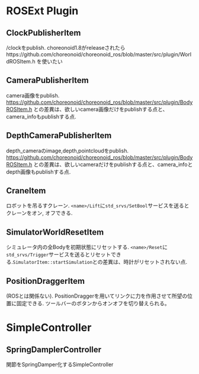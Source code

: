 # ROSExt Plugin

## ClockPublisherItem
/clockをpublish. choreonoid1.8がreleaseされたらhttps://github.com/choreonoid/choreonoid_ros/blob/master/src/plugin/WorldROSItem.h を使いたい

## CameraPublisherItem
camera画像をpublish. https://github.com/choreonoid/choreonoid_ros/blob/master/src/plugin/BodyROSItem.h との差異は、欲しいcamera画像だけをpublishする点と、camera_infoもpublishする点.

## DepthCameraPublisherItem
depth_cameraのimage,depth,pointcloudをpublish. https://github.com/choreonoid/choreonoid_ros/blob/master/src/plugin/BodyROSItem.h との差異は、欲しいcameraだけをpublishする点と、camera_infoとdepth画像もpublishする点.

## CraneItem
ロボットを吊るすクレーン. `<name>/Lift`に`std_srvs/SetBool`サービスを送るとクレーンをオン, オフできる.

## SimulatorWorldResetItem
シミュレータ内の全Bodyを初期状態にリセットする. `<name>/Reset`に`std_srvs/Trigger`サービスを送るとリセットできる.`SimulatorItem::startSimulation`との差異は、時計がリセットされない点.

## PositionDraggerItem
(ROSとは関係ない). PositionDraggerを用いてリンクに力を作用させて所望の位置に固定できる. ツールバーのボタンからオンオフを切り替えられる。

# SimpleController

## SpringDamplerController
関節をSpringDamper化するSimpleController
